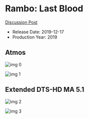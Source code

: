 # Rambo: Last Blood

[Discussion Post](https://www.avsforum.com/threads/bass-eq-for-filtered-movies.2995212/post-58928470)

* Release Date: 2019-12-17
* Production Year: 2019

## Atmos

![img 0](https://i.imgur.com/hJzYwBu.jpg)

![img 1](https://i.imgur.com/5rBIne3.png)

## Extended DTS-HD MA 5.1

![img 2](https://i.imgur.com/XQvkNXS.jpg)

![img 3](https://i.imgur.com/7KM9Jo8.png)

